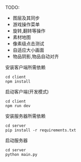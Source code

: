 TODO:
- 图层及其同步
- 游戏操作菜单
- 旋转,翻转等操作
- 素材地图
- 像素级点击测试
- 自适应大小画面
- 物品阴影,物品自动对齐

安装客户端所需依赖
```
cd client
npm install
```
启动客户端(开发模式)
```
cd client
npm run dev
```
安装服务器所需依赖
```
cd server
pip install -r requirements.txt
```
启动服务器
```
cd server
python main.py
```